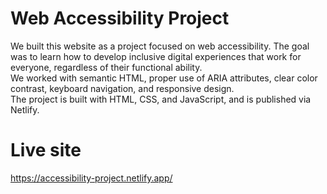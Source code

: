 # Web Accessibility Project

We built this website as a project focused on web accessibility. The goal was to learn how to develop inclusive digital experiences that work for everyone, regardless of their functional ability.  
We worked with semantic HTML, proper use of ARIA attributes, clear color contrast, keyboard navigation, and responsive design.  
The project is built with HTML, CSS, and JavaScript, and is published via Netlify.

# Live site

https://accessibility-project.netlify.app/
